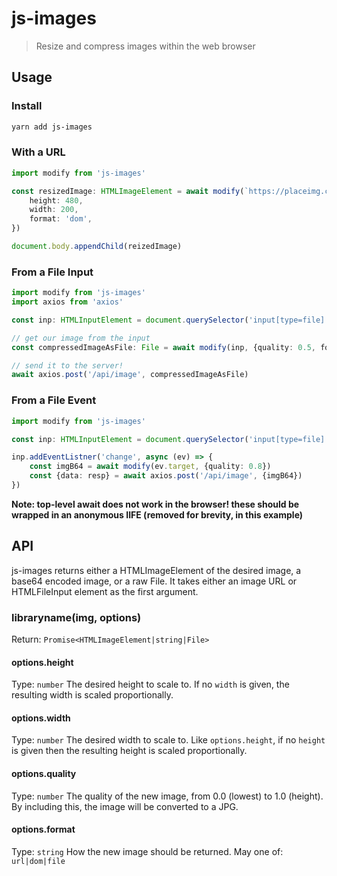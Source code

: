 # js-images
> Resize and compress images within the web browser

## Usage

### Install
```zsh
yarn add js-images
```
### With a URL
```ts
import modify from 'js-images'

const resizedImage: HTMLImageElement = await modify(`https://placeimg.com/640/480/any`, {
	height: 480,
	width: 200,
	format: 'dom',
})

document.body.appendChild(reizedImage)
```
### From a File Input
```ts
import modify from 'js-images'
import axios from 'axios'

const inp: HTMLInputElement = document.querySelector('input[type=file]')

// get our image from the input
const compressedImageAsFile: File = await modify(inp, {quality: 0.5, format: 'file'})

// send it to the server!
await axios.post('/api/image', compressedImageAsFile)
```

### From a File Event
```ts
import modify from 'js-images'

const inp: HTMLInputElement = document.querySelector('input[type=file]')

inp.addEventListner('change', async (ev) => {
	const imgB64 = await modify(ev.target, {quality: 0.8})
	const {data: resp} = await axios.post('/api/image', {imgB64})
})
```

**Note: top-level await does not work in the browser! these should be wrapped in an anonymous IIFE (removed for brevity, in this example)**

## API
js-images returns either a HTMLImageElement of the desired image, a base64 encoded image, or a raw File. It takes either an image URL or HTMLFileInput element as the first argument.
### libraryname(img, options)
Return: `Promise<HTMLImageElement|string|File>`
#### options.height
Type: `number`
The desired height to scale to. If no `width` is given, the resulting width is scaled proportionally.
#### options.width
Type: `number`
The desired width to scale to. Like `options.height`, if no `height` is given then the resulting height is scaled proportionally.
#### options.quality
Type: `number`
The quality of the new image, from 0.0 (lowest) to 1.0 (height). By including this, the image will be converted to a JPG.
#### options.format
Type: `string`
How the new image should be returned. May one of:  `url|dom|file`